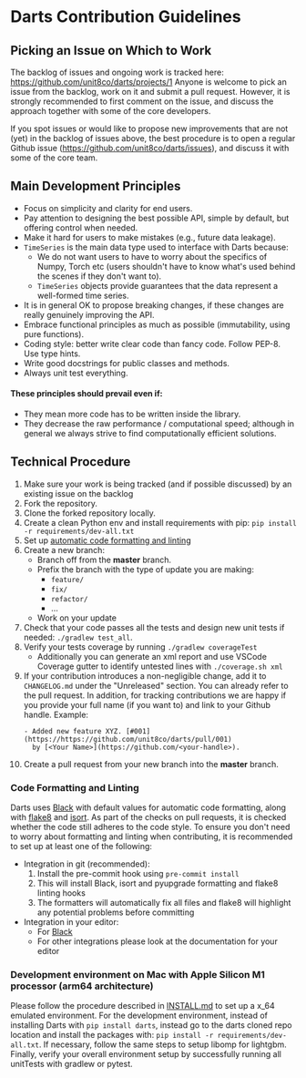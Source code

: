 # Darts Contribution Guidelines

## Picking an Issue on Which to Work

The backlog of issues and ongoing work is tracked here: https://github.com/unit8co/darts/projects/1
Anyone is welcome to pick an issue from the backlog, work on it and submit a pull request.
However, it is strongly recommended to first comment on the issue, and discuss the approach
together with some of the core developers.

If you spot issues or would like to propose new improvements that are not (yet) in the backlog
of issues above, the best procedure is to open a regular Github issue (https://github.com/unit8co/darts/issues),
and discuss it with some of the core team.


## Main Development Principles

* Focus on simplicity and clarity for end users.
* Pay attention to designing the best possible API, simple by default, but offering control when needed.
* Make it hard for users to make mistakes (e.g., future data leakage).
* `TimeSeries` is the main data type used to interface with Darts because:
    * We do not want users to have to worry about the specifics of Numpy, Torch etc
    (users shouldn't have to know what's used behind the scenes if they don't want to).
    * `TimeSeries` objects provide guarantees that the data represent a well-formed time series.
* It is in general OK to propose breaking changes, if these changes are really genuinely improving the API.
* Embrace functional principles as much as possible (immutability, using pure functions).
* Coding style: better write clear code than fancy code. Follow PEP-8. Use type hints.
* Write good docstrings for public classes and methods.
* Always unit test everything.

#### These principles should prevail even if:
* They mean more code has to be written inside the library.
* They decrease the raw performance / computational speed; although in general we always
  strive to find computationally efficient solutions.


## Technical Procedure

1. Make sure your work is being tracked (and if possible discussed) by an existing issue on the backlog
2. Fork the repository.
3. Clone the forked repository locally.
4. Create a clean Python env and install requirements with pip: `pip install -r requirements/dev-all.txt`
5. Set up [automatic code formatting and linting](#code-formatting-and-linting)
6. Create a new branch:
    * Branch off from the **master** branch.
    * Prefix the branch with the type of update you are making:
        * `feature/`
        * `fix/`
        * `refactor/`
        * …
    * Work on your update
7. Check that your code passes all the tests and design new unit tests if needed: `./gradlew test_all`.
8. Verify your tests coverage by running `./gradlew coverageTest`
    * Additionally you can generate an xml report and use VSCode Coverage gutter to identify untested
    lines with `./coverage.sh xml`
9. If your contribution introduces a non-negligible change, add it to `CHANGELOG.md` under the "Unreleased" section.
   You can already refer to the pull request. In addition, for tracking contributions we are happy if you provide 
   your full name (if you want to) and link to your Github handle. Example:
   ```
   - Added new feature XYZ. [#001](https://https://github.com/unit8co/darts/pull/001)
     by [<Your Name>](https://github.com/<your-handle>).
   ```
10. Create a pull request from your new branch into the **master** branch.


### Code Formatting and Linting

Darts uses [Black](https://black.readthedocs.io/en/stable/index.html) with default values for automatic code formatting, along with [flake8](https://flake8.pycqa.org/en/latest/) and [isort](https://pycqa.github.io/isort/).
As part of the checks on pull requests, it is checked whether the code still adheres to the code style.
To ensure you don't need to worry about formatting and linting when contributing, it is recommended to set up at least one of the following:
- Integration in git (recommended):
    1. Install the pre-commit hook using `pre-commit install`
    2. This will install Black, isort and pyupgrade formatting and flake8 linting hooks
    3. The formatters will automatically fix all files and flake8 will highlight any potential problems before committing
- Integration in your editor:
    - For [Black](https://black.readthedocs.io/en/stable/integrations/editors.html)
    - For other integrations please look at the documentation for your editor

### Development environment on Mac with Apple Silicon M1 processor (arm64 architecture)

Please follow the procedure described in [INSTALL.md](https://github.com/unit8co/darts/blob/master/INSTALL.md#test-environment-appple-m1-processor) 
to set up a x_64 emulated environment. For the development environment, instead of installing Darts with 
`pip install darts`, instead go to the darts cloned repo location and install the packages with: `pip install -r requirements/dev-all.txt`. 
If necessary, follow the same steps to setup libomp for lightgbm. 
Finally, verify your overall environment setup by successfully running all unitTests with gradlew or pytest.